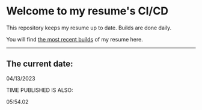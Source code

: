 # Welcome to my resume's CI/CD
This repository keeps my resume up to date. Builds are done daily.
  
You will find [the most recent builds](output/) of my resume here.
* * *
 
## The current date:  
 04/13/2023 
   
  
  
 TIME PUBLISHED IS ALSO: 
  
 05:54.02 
  
  

